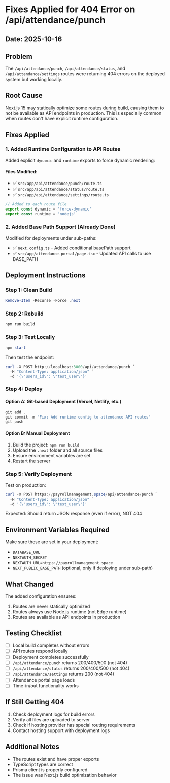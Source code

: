 # Fixes Applied for 404 Error on /api/attendance/punch

## Date: 2025-10-16

## Problem
The `/api/attendance/punch`, `/api/attendance/status`, and `/api/attendance/settings` routes were returning 404 errors on the deployed system but working locally.

## Root Cause
Next.js 15 may statically optimize some routes during build, causing them to not be available as API endpoints in production. This is especially common when routes don't have explicit runtime configuration.

## Fixes Applied

### 1. Added Runtime Configuration to API Routes
Added explicit `dynamic` and `runtime` exports to force dynamic rendering:

#### Files Modified:
- ✅ `src/app/api/attendance/punch/route.ts`
- ✅ `src/app/api/attendance/status/route.ts`
- ✅ `src/app/api/attendance/settings/route.ts`

```typescript
// Added to each route file
export const dynamic = 'force-dynamic'
export const runtime = 'nodejs'
```

### 2. Added Base Path Support (Already Done)
Modified for deployments under sub-paths:

- ✅ `next.config.ts` - Added conditional basePath support
- ✅ `src/app/attendance-portal/page.tsx` - Updated API calls to use BASE_PATH

## Deployment Instructions

### Step 1: Clean Build
```powershell
Remove-Item -Recurse -Force .next
```

### Step 2: Rebuild
```powershell
npm run build
```

### Step 3: Test Locally
```powershell
npm start
```

Then test the endpoint:
```powershell
curl -X POST http://localhost:3000/api/attendance/punch `
  -H "Content-Type: application/json" `
  -d '{\"users_id\": \"test_user\"}'
```

### Step 4: Deploy

#### Option A: Git-based Deployment (Vercel, Netlify, etc.)
```powershell
git add .
git commit -m "Fix: Add runtime config to attendance API routes"
git push
```

#### Option B: Manual Deployment
1. Build the project: `npm run build`
2. Upload the `.next` folder and all source files
3. Ensure environment variables are set
4. Restart the server

### Step 5: Verify Deployment
Test on production:
```powershell
curl -X POST https://payrollmanagement.space/api/attendance/punch `
  -H "Content-Type: application/json" `
  -d '{\"users_id\": \"test_user\"}'
```

Expected: Should return JSON response (even if error), NOT 404

## Environment Variables Required
Make sure these are set in your deployment:
- `DATABASE_URL`
- `NEXTAUTH_SECRET`
- `NEXTAUTH_URL=https://payrollmanagement.space`
- `NEXT_PUBLIC_BASE_PATH` (optional, only if deploying under sub-path)

## What Changed
The added configuration ensures:
1. Routes are never statically optimized
2. Routes always use Node.js runtime (not Edge runtime)
3. Routes are available as API endpoints in production

## Testing Checklist
- [ ] Local build completes without errors
- [ ] API routes respond locally
- [ ] Deployment completes successfully
- [ ] `/api/attendance/punch` returns 200/400/500 (not 404)
- [ ] `/api/attendance/status` returns 200/400/500 (not 404)
- [ ] `/api/attendance/settings` returns 200 (not 404)
- [ ] Attendance portal page loads
- [ ] Time-in/out functionality works

## If Still Getting 404
1. Check deployment logs for build errors
2. Verify all files are uploaded to server
3. Check if hosting provider has special routing requirements
4. Contact hosting support with deployment logs

## Additional Notes
- The routes exist and have proper exports
- TypeScript types are correct
- Prisma client is properly configured
- The issue was Next.js build optimization behavior
